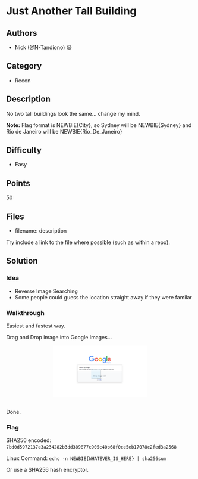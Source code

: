 # Just Another Tall Building

## Authors
- Nick (@N-Tandiono) 😃

## Category
- Recon

## Description
No two tall buildings look the same... change my mind.

**Note:** Flag format is NEWBIE{City}, so Sydney will be NEWBIE{Sydney} and Rio de Janeiro will be NEWBIE{Rio_De_Janeiro}

## Difficulty
- Easy

## Points
50

## Files
- filename: description

Try include a link to the file where possible (such as within a repo).

## Solution

### Idea
- Reverse Image Searching
- Some people could guess the location straight away if they were familar

### Walkthrough

Easiest and fastest way.

Drag and Drop image into Google Images...

<img src="writeup-images/1.PNG" width="50%" style="display: block; margin-left: auto; margin-right: auto;"><br>

Done.

### Flag
SHA256 encoded: `7bd0d5972137e3a234282b3dd309877c905c40b68f0ce5eb17078c2fed3a2568`

Linux Command: `echo -n NEWBIE{WHATEVER_IS_HERE} | sha256sum`

Or use a SHA256 hash encryptor.
